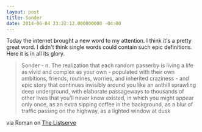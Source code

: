 ```yaml
---
layout: post
title: Sonder
date: 2014-06-04 23:22:12.000000000 -04:00
---
```

Today the internet brought a new word to my attention. I think it's a pretty great word. I didn't think single words could contain such epic definitions. Here it is in all its glory.

> Sonder - n. The realization that each random passerby is living a life as vivid and complex as your own - populated with their own ambitions, friends, routines, worries, and inherited craziness - and epic story that continues invisibly around you like an anthill sprawling deep underground, with elaborate passageways to thousands of other lives that you’ll never know existed, in which you might appear only once, as an extra sipping coffee in the background, as a blur of traffic passing on the highway, as a lighted window at dusk


via Roman on [The Listserve](http://thelistserve.com/)

